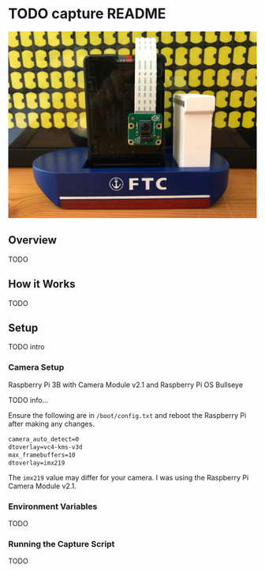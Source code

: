 # TODO capture README

![Raspberry Pi 3 with Camera Module attached](../raspberry_pi_3_with_camera_module.jpg)

## Overview

TODO

## How it Works

TODO

## Setup

TODO intro

### Camera Setup 

Raspberry Pi 3B with Camera Module v2.1 and Raspberry Pi OS Bullseye

TODO info...

Ensure the following are in `/boot/config.txt` and reboot the Raspberry Pi after making any changes.

```
camera_auto_detect=0
dtoverlay=vc4-kms-v3d
max_framebuffers=10
dtoverlay=imx219
```

The `imx219` value may differ for your camera.  I was using the Raspberry Pi Camera Module v2.1.

### Environment Variables

TODO

### Running the Capture Script

TODO